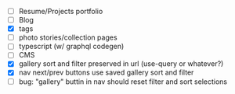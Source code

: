 - [ ] Resume/Projects portfolio
- [ ] Blog
- [x] tags
- [ ] photo stories/collection pages
- [ ] typescript (w/ graphql codegen)
- [ ] CMS
- [x] gallery sort and filter preserved in url (use-query or whatever?)
- [x] nav next/prev buttons use saved gallery sort and filter
- [ ] bug: "gallery" buttin in nav should reset filter and sort selections
